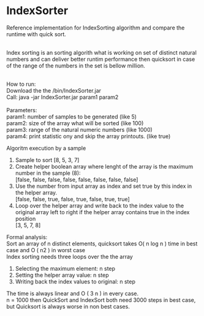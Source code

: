 # IndexSorter
 
Reference implementation for IndexSorting algorithm and compare the runtime with quick sort. <BR><BR>

Index sorting is an sorting algorith what is working on set of distinct natural numbers and can deliver better runtim performance then quicksort in case of the range of the numbers in the set is bellow million.<BR><BR>
 
How to run:<BR>
Download the the /bin/IndexSorter.jar <BR>
Call: java -jar  IndexSorter.jar param1 param2 <BR><BR>
Parameters: <BR>
 param1: number of samples to be generated (like 5) <BR>
 param2: size of the array what will be sorted (like 100)<BR>
 param3: range of the natural numeric numbers (like 1000)<BR>
 param4: print statistic ony and skip the array printouts. (like true)<BR>

Algoritm execution by a sample <BR>
 1. Sample to sort [8, 5, 3, 7] <BR>
 2. Create helper boolean array where lenght of the array is the maximum number in the sample (8): <BR>
 [false, false, false, false, false, false, false, false]<BR>
 3. Use the number from input array as index and set true by this index in the helper array. <BR>
 [false, false, true, false, true, false, true, true]<BR>
 4. Loop over the helper array and write back to the index value to the original array left to right if the helper array contains true in the index position<BR>
 [3, 5, 7, 8]<BR>
 
 Formal analysis: <BR>
 Sort an array of n distinct elements, quicksort takes O( n log n ) time in best case and O ( n2 ) in worst case<BR>
 Index sorting needs three loops over the the array<BR>
 1. Selecting the maximum element: n step<BR>
 2. Setting the helper array value: n step<BR>
 3. Writing back the index values to original: n step<BR>
 
 The time is always linear and O ( 3 n ) in every case.<BR>
 n = 1000 then QuickSort and IndexSort both need 3000 steps in best case, but Quicksort is always worse in non best cases.<BR>

 
